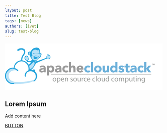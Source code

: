 ```yaml
---
layout: post
title: Test Blog
tags: [news]
authors: [ivet]
slug: test-blog
---
```


![](header.jpg "Blog Header Image")

<h2>Lorem Ipsum</h2>

Add content here

<a class="button button--primary" href="https://cloudstack.apache.org/" target="_blank">BUTTON</a>
